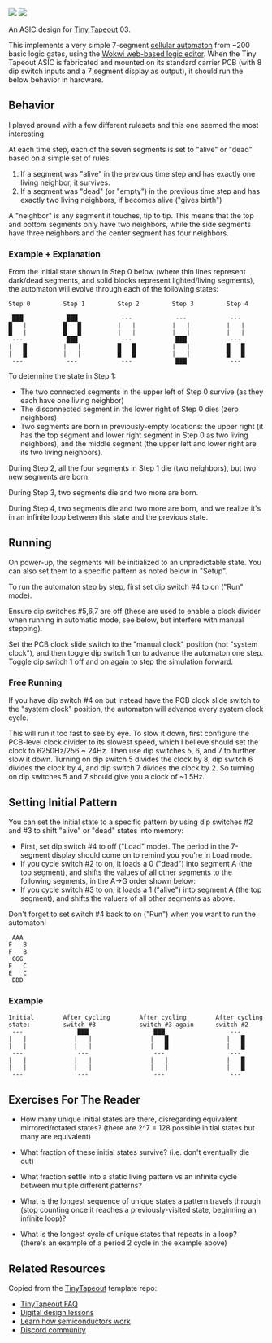 ![](../../workflows/gds/badge.svg) ![](../../workflows/docs/badge.svg)

An ASIC design for [Tiny Tapeout](https://tinytapeout.com) 03.

This implements a very simple 7-segment [cellular automaton](https://en.wikipedia.org/wiki/Cellular_automaton) from ~200 basic logic gates, using the [Wokwi web-based logic editor](https://tinytapeout.com/digital_design/wokwi/). When the Tiny Tapeout ASIC is fabricated and mounted on its standard carrier PCB (with 8 dip switch inputs and a 7 segment display as output), it should run the below behavior in hardware.

## Behavior

I played around with a few different rulesets and this one seemed the most interesting:

At each time step, each of the seven segments is set to "alive" or "dead" based on a simple set of rules:
1) If a segment was "alive" in the previous time step and has exactly one living neighbor, it survives.
2) If a segment was "dead" (or "empty") in the previous time step and has exactly two living neighbors, if becomes alive ("gives birth")

A "neighbor" is any segment it touches, tip to tip. This means that the top and bottom segments only have two neighbors, while the side segments have three neighbors and the center segment has four neighbors.

### Example + Explanation

From the initial state shown in Step 0 below (where thin lines represent dark/dead segments, and solid blocks represent lighted/living segments), the automaton will evolve through each of the following states:
```
Step 0         Step 1         Step 2         Step 3         Step 4

 ███            ███            ---            ---            --- 
█   |          █   █          |   |          |   |          |   |          
█   |          █   █          |   |          |   |          |   |   
 ---            ███            ---            ███            --- 
|   █          |   |          █   █          |   |          █   █
|   █          |   |          █   █          |   |          █   █
 ---            ---            ---            ███            ---
```
To determine the state in Step 1:
* The two connected segments in the upper left of Step 0 survive (as they each have one living neighbor)
* The disconnected segment in the lower right of Step 0 dies (zero neighbors)
* Two segments are born in previously-empty locations: the upper right (it has the top segment and lower right segment in Step 0 as two living neighbors), and the middle segment (the upper left and lower right are its two living neighbors).

During Step 2, all the four segments in Step 1 die (two neighbors), but two new segments are born.

During Step 3, two segments die and two more are born.

During Step 4, two segments die and two more are born, and we realize it's in an infinite loop between this state and the previous state.

## Running

On power-up, the segments will be initialized to an unpredictable state.
You can also set them to a specific pattern as noted below in "Setup".

To run the automaton step by step, first set dip switch #4 to on ("Run" mode).

Ensure dip switches #5,6,7 are off (these are used to enable a clock divider when running in automatic mode, see below, but interfere with manual stepping).

Set the PCB clock slide switch to the "manual clock" position (not "system clock"), and then toggle dip switch 1 on to advance the automaton one step. Toggle dip switch 1 off and on again to step the simulation forward.

### Free Running

If you have dip switch #4 on but instead have the PCB clock slide switch to the "system clock" position, the automaton will advance every system clock cycle.

This will run it too fast to see by eye. To slow it down, first configure the PCB-level clock divider to its slowest speed, which I believe should set the clock to 6250Hz/256 ~ 24Hz. Then use dip switches 5, 6, and 7 to further slow it down. Turning on dip switch 5 divides the clock by 8, dip switch 6 divides the clock by 4, and dip switch 7 divides the clock by 2. So turning on dip switches 5 and 7 should give you a clock of ~1.5Hz.

## Setting Initial Pattern

You can set the initial state to a specific pattern by using dip switches #2 and #3 to shift "alive" or "dead" states into memory:
* First, set dip switch #4 to off ("Load" mode). The period in the 7-segment display should come on to remind you you're in Load mode.
* If you cycle switch #2 to on, it loads a 0 ("dead") into segment A (the top segment), and shifts the values of all other segments to the following segments, in the A->G order shown below:
* If you cycle switch #3 to on, it loads a 1 ("alive") into segment A (the top segment), and shifts the valuers of all other segments as above.

Don't forget to set switch #4 back to on ("Run") when you want to run the automaton!

```
 AAA
F   B 
F   B 
 GGG
E   C
E   C
 DDD
```

### Example

```
Initial        After cycling        After cycling        After cycling
state:         switch #3            switch #3 again      switch #2
 ---               ███                  ███                  ---           
|   |             |   |                |   █                |   █           
|   |             |   |                |   █                |   █           
 ---               ---                  ---                  ---                 
|   |             |   |                |   |                |   █                       
|   |             |   |                |   |                |   █                       
 ---               ---                  ---                  ---                 
```

## Exercises For The Reader

* How many unique initial states are there, disregarding equivalent mirrored/rotated states? (there are 2^7 = 128 possible initial states but many are equivalent)

* What fraction of these initial states survive? (i.e. don't eventually die out)

* What fraction settle into a static living pattern vs an infinite cycle between multiple different patterns?

* What is the longest sequence of unique states a pattern travels through (stop counting once it reaches a previously-visited state, beginning an infinite loop)?

* What is the longest cycle of unique states that repeats in a loop? (there's an example of a period 2 cycle in the example above)

## Related Resources

Copied from the [TinyTapeout](https://tinytapeout.com) template repo:
* [TinyTapeout FAQ](https://tinytapeout.com/faq/)
* [Digital design lessons](https://tinytapeout.com/digital_design/)
* [Learn how semiconductors work](https://tinytapeout.com/siliwiz/)
* [Discord community](https://discord.gg/rPK2nSjxy8)



